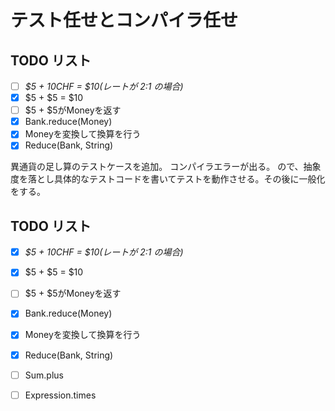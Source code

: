 # テスト任せとコンパイラ任せ

## TODO リスト

- [ ] *$5 + 10CHF = $10(レートが 2:1 の場合)*
- [x] $5 + $5 = $10
- [ ] $5 + $5がMoneyを返す
- [x] Bank.reduce(Money)
- [x] Moneyを変換して換算を行う
- [x] Reduce(Bank, String)

異通貨の足し算のテストケースを追加。
コンパイラエラーが出る。 ので、抽象度を落とし具体的なテストコードを書いてテストを動作させる。その後に一般化をする。



## TODO リスト

- [x] *$5 + 10CHF = $10(レートが 2:1 の場合)*
- [x] $5 + $5 = $10
- [ ] $5 + $5がMoneyを返す
- [x] Bank.reduce(Money)
- [x] Moneyを変換して換算を行う
- [x] Reduce(Bank, String)
- [ ] Sum.plus
- [ ] Expression.times

